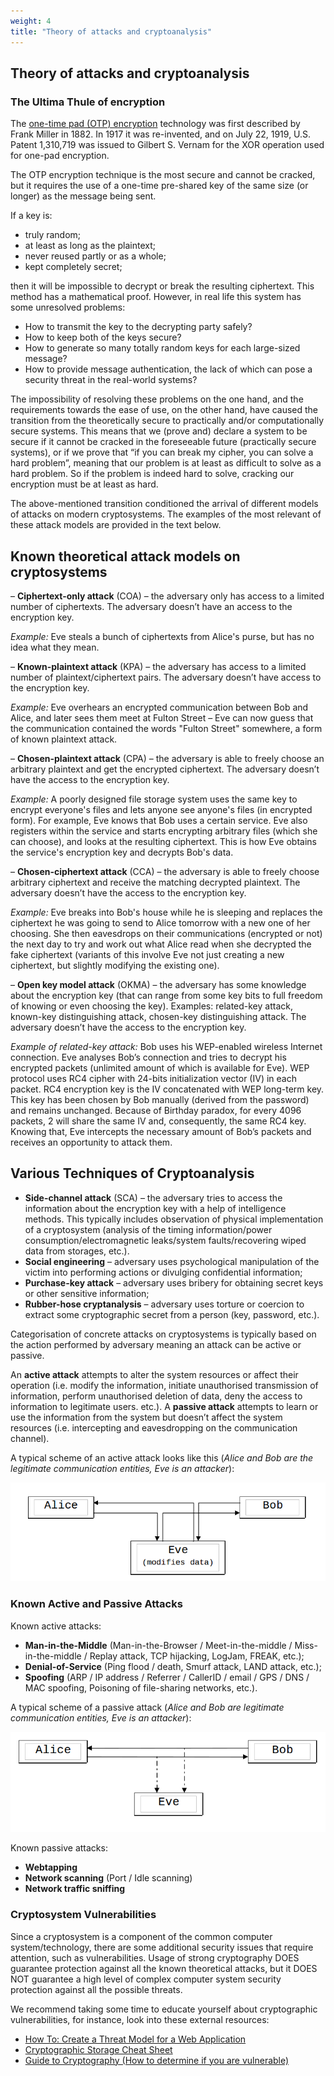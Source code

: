 ```yaml
---
weight: 4
title: "Theory of attacks and cryptoanalysis"
---
```


## Theory of attacks and cryptoanalysis

### The Ultima Thule of encryption

The [one-time pad (OTP) encryption](http://cryptomuseum.com/crypto/otp/index.htm) technology was first described by Frank Miller in 1882. In 1917 it was re-invented, and on July 22, 1919, U.S. Patent 1,310,719 was issued to Gilbert S. Vernam for the XOR operation used for one-pad encryption.

The OTP encryption technique is the most secure and cannot be cracked, but it requires the use of a one-time pre-shared key of the same size (or longer) as the message being sent.

If a key is:

- truly random;
- at least as long as the plaintext;
- never reused partly or as a whole;
- kept completely secret;

then it will be impossible to decrypt or break the resulting ciphertext. This method has a mathematical proof. However, in real life this system has some unresolved problems:

- How to transmit the key to the decrypting party safely?
- How to keep both of the keys secure?
- How to generate so many totally random keys for each large-sized message?
- How to provide message authentication, the lack of which can pose a security threat in the real-world systems?

The impossibility of resolving these problems on the one hand, and the requirements towards the ease of use, on the other hand, have caused the transition from the theoretically secure to practically and/or computationally secure systems. This means that we (prove and) declare a system to be secure if it cannot be cracked in the foreseeable future (practically secure systems), or if we prove that “if you can break my cipher, you can solve a hard problem”, meaning that our problem is at least as difficult to solve as a hard problem. So if the problem is indeed hard to solve, cracking our encryption must be at least as hard.

The above-mentioned transition conditioned the arrival of different models of attacks on modern cryptosystems. The examples of the most relevant of these attack models are provided in the text below.

## Known theoretical attack models on cryptosystems

– **Ciphertext-only attack** (COA) – the adversary only has access to a limited number of ciphertexts. The adversary doesn’t have an access to the encryption key.

_Example:_ Eve steals a bunch of ciphertexts from Alice's purse, but has no idea what they mean.


– **Known-plaintext attack** (KPA) – the adversary has access to a limited number of plaintext/ciphertext pairs. The adversary doesn’t have access to the encryption key.   

_Example:_ Eve overhears an encrypted communication between Bob and Alice, and later sees them meet at Fulton Street – Eve can now guess that the communication contained the words "Fulton Street" somewhere, a form of known plaintext attack.


– **Chosen-plaintext attack** (CPA) – the adversary is able to freely choose an arbitrary plaintext and get the encrypted ciphertext. The adversary doesn’t have the access to the encryption key.

_Example:_ A poorly designed file storage system uses the same key to encrypt everyone's files and lets anyone see anyone's files (in encrypted form). For example, Eve knows that Bob uses a certain service. Eve also registers within the service and starts encrypting arbitrary files (which she can choose), and looks at the resulting ciphertext. This is how Eve obtains the service's encryption key and decrypts Bob's data.


– **Chosen-ciphertext attack** (CCA) – the adversary is able to freely choose arbitrary ciphertext and receive the matching decrypted plaintext. The adversary doesn’t have the access to the encryption key.  

_Example:_ Eve breaks into Bob's house while he is sleeping and replaces the ciphertext he was going to send to Alice tomorrow with a new one of her choosing. She then eavesdrops on their communications (encrypted or not) the next day to try and work out what Alice read when she decrypted the fake ciphertext (variants of this involve Eve not just creating a new ciphertext, but slightly modifying the existing one).


– **Open key model attack** (OKMA) – the adversary has some knowledge about the encryption key (that can range from some key bits to full freedom of knowing or even choosing the key). Examples: related-key attack, known-key distinguishing attack, chosen-key distinguishing attack. The adversary doesn’t have the access to the encryption key.

_Example of related-key attack:_ Bob uses his WEP-enabled wireless Internet connection. Eve analyses Bob’s connection and tries to decrypt his encrypted packets (unlimited amount of which is available for Eve). WEP protocol uses RC4 cipher with 24-bits initialization vector (IV) in each packet. RC4 encryption key is the IV concatenated with WEP long-term key. This key has been chosen by Bob manually (derived from the password) and remains unchanged. Because of Birthday paradox, for every 4096 packets, 2 will share the same IV and, consequently, the same RC4 key. Knowing that, Eve intercepts the necessary amount of Bob’s packets and receives an opportunity to attack them.


## Various Techniques of Cryptoanalysis

- **Side-channel attack** (SCA) – the adversary tries to access the information about the encryption key with a help of intelligence methods. This typically includes observation of physical implementation of a cryptosystem (analysis of the timing information/power consumption/electromagnetic leaks/system faults/recovering wiped data from storages, etc.). 
- **Social engineering** – adversary uses psychological manipulation of the victim into performing actions or divulging confidential information;  
- **Purchase-key attack** – adversary uses bribery for obtaining secret keys or other sensitive information;  
- **Rubber-hose cryptanalysis** – adversary uses torture or coercion to extract some cryptographic secret from a person (key, password, etc.).  

Categorisation of concrete attacks on cryptosystems is typically based on the action performed by adversary meaning an attack can be active or passive.
 
An **active attack** attempts to alter the system resources or affect their operation (i.e. modify the information, initiate unauthorised transmission of information, perform unauthorised deletion of data, deny the access to information to legitimate users. etc.). A **passive attack** attempts to learn or use the information from the system but doesn’t affect the system resources (i.e. intercepting and eavesdropping on the communication channel).

A typical scheme of an active attack looks like this (_Alice and Bob are the legitimate communication entities, Eve is an attacker_):

![](/files/wiki/Attacks_ill1.png)

### Known Active and Passive Attacks   

Known active attacks:

- **Man-in-the-Middle** (Man-in-the-Browser / Meet-in-the-middle / Miss-in-the-middle / Replay attack, TCP hijacking, LogJam, FREAK, etc.);
- **Denial-of-Service** (Ping flood / death, Smurf attack, LAND attack, etc.);
- **Spoofing** (ARP / IP address / Referrer / CallerID / email / GPS / DNS / MAC spoofing, Poisoning of file-sharing networks, etc.).

A typical scheme of a passive attack (_Alice and Bob are legitimate communication entities, Eve is an attacker_):

![](/files/wiki/Attacks_ill2.png)

Known passive attacks:

- **Webtapping**
- **Network scanning** (Port / Idle scanning)
- **Network traffic sniffing**

### Cryptosystem Vulnerabilities

Since a cryptosystem is a component of the common computer system/technology, there are some additional security issues that require attention, such as vulnerabilities. Usage of strong cryptography DOES guarantee protection against all the known theoretical attacks, but it DOES NOT guarantee a high level of complex computer system security protection against all the possible threats. 

We recommend taking some time to educate yourself about cryptographic vulnerabilities, for instance, look into these external resources:

- [How To: Create a Threat Model for a Web Application](https://msdn.microsoft.com/en-us/library/ff647894.aspx)
- [Cryptographic Storage Cheat Sheet](https://www.owasp.org/index.php/Cryptographic_Storage_Cheat_Sheet)
- [Guide to Cryptography (How to determine if you are vulnerable)](https://www.owasp.org/index.php/Guide_to_Cryptography#How_to_determine_if_you_are_vulnerable)